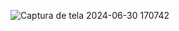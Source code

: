 ![Captura de tela 2024-06-30 170742](https://github.com/Adler-Guii/Calculadora/assets/164437805/1d9b96b9-6f9c-4f55-bd91-a0b41a42e682)
